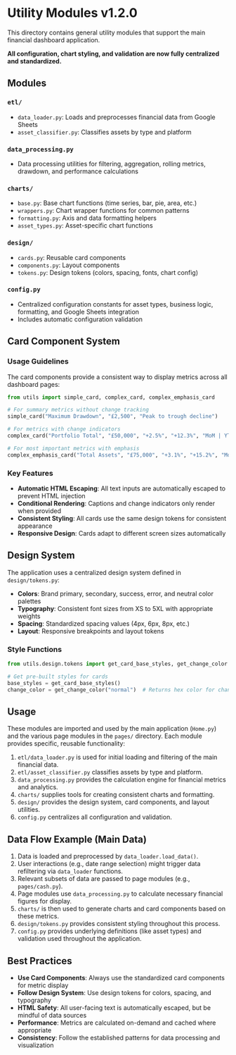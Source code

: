 # Utility Modules v1.2.0

This directory contains general utility modules that support the main financial dashboard application.

**All configuration, chart styling, and validation are now fully centralized and standardized.**

## Modules

### `etl/`
- `data_loader.py`: Loads and preprocesses financial data from Google Sheets
- `asset_classifier.py`: Classifies assets by type and platform

### `data_processing.py`
- Data processing utilities for filtering, aggregation, rolling metrics, drawdown, and performance calculations

### `charts/`
- `base.py`: Base chart functions (time series, bar, pie, area, etc.)
- `wrappers.py`: Chart wrapper functions for common patterns
- `formatting.py`: Axis and data formatting helpers
- `asset_types.py`: Asset-specific chart functions

### `design/`
- `cards.py`: Reusable card components
- `components.py`: Layout components
- `tokens.py`: Design tokens (colors, spacing, fonts, chart config)

### `config.py`
- Centralized configuration constants for asset types, business logic, formatting, and Google Sheets integration
- Includes automatic configuration validation

## Card Component System

### Usage Guidelines

The card components provide a consistent way to display metrics across all dashboard pages:

```python
from utils import simple_card, complex_card, complex_emphasis_card

# For summary metrics without change tracking
simple_card("Maximum Drawdown", "£2,500", "Peak to trough decline")

# For metrics with change indicators
complex_card("Portfolio Total", "£50,000", "+2.5%", "+12.3%", "MoM | YTD")

# For most important metrics with emphasis
complex_emphasis_card("Total Assets", "£75,000", "+3.1%", "+15.2%", "MoM | YTD")
```

### Key Features

- **Automatic HTML Escaping**: All text inputs are automatically escaped to prevent HTML injection
- **Conditional Rendering**: Captions and change indicators only render when provided
- **Consistent Styling**: All cards use the same design tokens for consistent appearance
- **Responsive Design**: Cards adapt to different screen sizes automatically

## Design System

The application uses a centralized design system defined in `design/tokens.py`:

- **Colors**: Brand primary, secondary, success, error, and neutral color palettes
- **Typography**: Consistent font sizes from XS to 5XL with appropriate weights
- **Spacing**: Standardized spacing values (4px, 6px, 8px, etc.)
- **Layout**: Responsive breakpoints and layout tokens

### Style Functions

```python
from utils.design.tokens import get_card_base_styles, get_change_color

# Get pre-built styles for cards
base_styles = get_card_base_styles()
change_color = get_change_color("normal")  # Returns hex color for change indicators
```

## Usage

These modules are imported and used by the main application (`Home.py`) and the various page modules in the `pages/` directory. Each module provides specific, reusable functionality:

1. `etl/data_loader.py` is used for initial loading and filtering of the main financial data.
2. `etl/asset_classifier.py` classifies assets by type and platform.
3. `data_processing.py` provides the calculation engine for financial metrics and analytics.
4. `charts/` supplies tools for creating consistent charts and formatting.
5. `design/` provides the design system, card components, and layout utilities.
6. `config.py` centralizes all configuration and validation.

## Data Flow Example (Main Data)

1. Data is loaded and preprocessed by `data_loader.load_data()`.
2. User interactions (e.g., date range selection) might trigger data refiltering via `data_loader` functions.
3. Relevant subsets of data are passed to page modules (e.g., `pages/cash.py`).
4. Page modules use `data_processing.py` to calculate necessary financial figures for display.
5. `charts/` is then used to generate charts and card components based on these metrics.
6. `design/tokens.py` provides consistent styling throughout this process.
7. `config.py` provides underlying definitions (like asset types) and validation used throughout the application.

## Best Practices

- **Use Card Components**: Always use the standardized card components for metric display
- **Follow Design System**: Use design tokens for colors, spacing, and typography
- **HTML Safety**: All user-facing text is automatically escaped, but be mindful of data sources
- **Performance**: Metrics are calculated on-demand and cached where appropriate
- **Consistency**: Follow the established patterns for data processing and visualization 